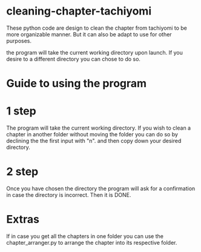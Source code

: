 # cleaning-chapter-tachiyomi
These python code are design to clean the chapter from tachiyomi to be more organizable manner. But it can also be adapt to use for other purposes.

the program will take the current working directory upon launch. If you desire to a different directory you can chose to do so.

# Guide to using the program

# 1 step
The program will take the current working directory. If you wish to clean a chapter in another folder without moving the folder
you can do so by declining the the first input with "n". and then copy down your desired directory.

# 2 step
Once you have chosen the directory the program will ask for a confirmation in case the directory is incorrect.
Then it is DONE.

# Extras
If in case you get all the chapters in one folder you can use the chapter_arranger.py to arrange the chapter into its respective folder.
